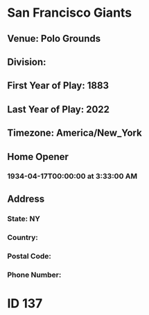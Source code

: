 # San Francisco Giants
## Venue: Polo Grounds
## Division: 
## First Year of Play: 1883
## Last Year of Play: 2022
## Timezone: America/New_York
## Home Opener
### 1934-04-17T00:00:00 at 3:33:00 AM
## Address
### 
### State: NY
### Country: 
### Postal Code: 
### Phone Number: 
# ID 137